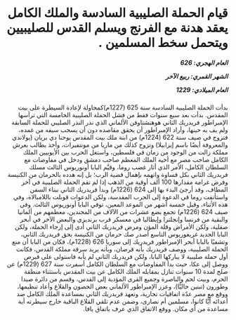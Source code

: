 <h1 dir="rtl">قيام الحملة الصليبية السادسة والملك الكامل يعقد هدنة مع الفرنج ويسلم القدس للصليبيين ويتحمل سخط المسلمين .</h1>

<h5 dir="rtl">العام الهجري:  626

الشهر القمري: ربيع الآخر

العام الميلادي: 1229</h5>

<p dir="rtl">بدأت الحملة الصليبية السادسة سنة 625 (1227م)كمحاولة لإعادة السيطرة على بيت المقدس. بدأت بعد سبع سنوات فقط من فشل الحملة الصليبية الخامسة التي ترأسها الإمبراطور فريدريك الثاني هوهنشتاوفن الألماني الذي نذر النذر الصليبي للحملة السابقة ولم يف به حينها، وأراد الإمبراطور أن يحقق مقاصده دون أن يسحب سيفه من غمده، فتزوج في صيف سنة 622 (1224م) من ابنة ملك بيت المقدس يوحنا دي بريان (يولاندي والمعروفة أيضًا باسم إيزابيلا) وتزوج كذلك من ماريا من مونتفيرات، وأخذ يطالب بعرش مملكة زالت من الوجود من زمان في فلسطين، واستغل الحرب بين الأيوبيين الملك الكامل صاحب مصر مع أخيه الملك المعظم صاحب دمشق ودخل في مفاوضات مع السلطان الكامل، الأمر الذي أثار غضب روما، وقيَّم البابا أونوريوس الثالث مسلك فريدريك الثاني بكل قساوة واتهمه بإهمال قضية الرب؛ بل إنه هدده بالحرمان من الكنيسة وفرض غرامة مقدارها 100 ألف أوقية من الذهب إذا لم تقم الحملة الصليبية في آخر المطاف، وقد أرجئ البدء بها إلى 624 (1226م) وبدأ فريدريك الثاني ببناء السفن واستأنفت روما في الدعوة إلى الحرب المقدسة، ولكن الدعوات قوبلت باللامبالاة، وفي هذه الأثناء، وقبل خمسة أشهر من الموعد المعين، توفي البابا أونوريوس الثالث. وفي صيف 624 (1226م) تجمع بضع عشرات من الآلاف من المجندين، معظمهم من ألمانيا والبقية من فرنسا وإنجلترا وإيطاليا في معسكر قرب برنديزي والبعض الآخر في أبحر صقلية، ولكن الأمراض وقلة المؤن ومرض فريدريك الثاني أدى إلى إرجاء الحملة، ولكن البابا الجديد غريغوريوس التاسع أصدر صك حرمان من الكنيسة بحق فريدريك الثاني، وتشفيًا بالبابا أبحر الإمبراطور فريدريك إلى سوريا 626 (1228م)، فكان من البابا أن منع الحملة الصليبية، ووصف فريدريك بأنه قرصان، وبأنه يريد سرقة مملكة القدس، فكانت أول حملة صليبية لا يباركها البابا، ولكن فريدريك الثاني لم يأبه فاستولى على قبرص ووصل إلى عكا، حيث بدأ المفاوضات مع السلطان الكامل أسفرت سنة 627 (1229م) عن صلح لمدة 10 سنوات تنازل بمقابله الملك الكامل عن بيت المقدس باستثناء منطقة الحرم، وبيت لحم والناصرة وجميع القرى المؤدية إلى القدس، وقسم من دائرة صيدا وطورون (تبنين حاليًّا)، وعزز الإمبراطور الألماني بعض الحصون والقلاع وأعاد تنظيمها، ووقع مع مصر عدّة اتفاقيات تجارية، وتعهد فريدريك الثاني بمساعدة الملك الكامل ضد أعدائه أيًّا كانوا، مسلمين أم نصارى، وضمن عدم تلقي القلاع الباقية خارج سيطرته أية مساعدة من أي مكان. ووقع الاتفاق الذي عرف باتفاق يافا.</p></br>
